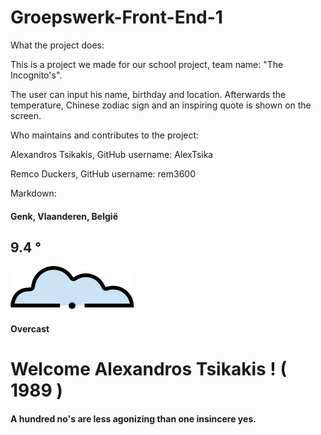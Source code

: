 # Groepswerk-Front-End-1

What the project does:

This is a project we made for our school project, team name: "The Incognito's".

The user can input his name, birthday and location. Afterwards the temperature, Chinese zodiac sign and an inspiring quote is shown on the screen.

Who maintains and contributes to the project:

Alexandros Tsikakis, GitHub username: AlexTsika

Remco Duckers, GitHub username: rem3600

Markdown:

#### Genk, Vlaanderen, België

## 9.4 °

![](/images/cloudy.svg)

#### Overcast

# Welcome Alexandros Tsikakis ! ( 1989 )

#### A hundred no's are less agonizing than one insincere yes.
